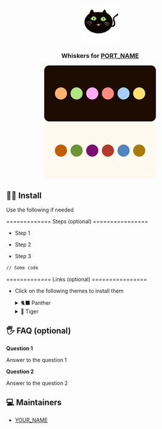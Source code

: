 <div align="center">

<img src="https://raw.githubusercontent.com/Whiskers-Color-Scheme/assets/main/logos/placeholder.png" width="100">

### Whiskers for [PORT_NAME](PORT_WEBSITE)

<div>
    <img src="https://raw.githubusercontent.com/Whiskers-Color-Scheme/assets/f73d25d4aa4480b7c4d593fb6ae8f4288f3fb5c0/previews/panther-preview.svg" width="300">
    <img src="https://raw.githubusercontent.com/Whiskers-Color-Scheme/assets/f73d25d4aa4480b7c4d593fb6ae8f4288f3fb5c0/previews/tiger-preview.svg" width="300">
</div>
</div>

## 👷‍♂️ Install

Use the following if needed

============= Steps (optional) ================

- Step 1

- Step 2

- Step 3

```bash
// Some code
```

============= Links (optional) ================

- Click on the following themes to install them

    <details>
    <summary>🐈‍⬛ Panther</summary>

    - [🍌 Banana]()

    - [🍒 Cherry]()

    - [🫐 Blueberry]()

    - [🥝 Kiwi]()

    - [🍇 Grape]()

    - [🍊 Tangerine]()
    </details>

    <details>
    <summary>🐯 Tiger</summary>

    - [🍌 Banana]()

    - [🍒 Cherry]()

    - [🫐 Blueberry]()

    - [🍇 Grape]()

    - [🥝 Kiwi]()

    - [🍊 Tangerine]()
  </details>

## 🖐️ FAQ (optional)

**Question 1**

Answer to the question 1

**Question 2**

Answer to the question 2

## 💻 Maintainers

- [YOUR_NAME](YOUR_PROFILE_URL)
